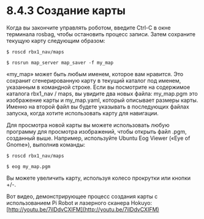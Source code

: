 # 8.4.3 Создание карты

Когда вы закончите управлять роботом, введите Ctrl-C в окне терминала rosbag, чтобы остановить процесс записи. Затем сохраните текущую карту следующим образом:

`$ roscd rbx1_nav/maps`

`$ rosrun map_server map_saver -f my_map`

«my\_map» может быть любым именем, которое вам нравится. Это сохранит сгенерированную карту в текущий каталог под именем, указанным в командной строке. Если вы посмотрите на содержимое каталога rbx1\_nav / maps, вы увидите два новых файла: my\_map.pgm это изображение карты и my\_map.yaml, который описывает размеры карты. Именно на второй файл вы будете указывать в последующих файлах запуска, когда хотите использовать карту для навигации. 

Для просмотра новой карты вы можете использовать любую программу для просмотра изображений, чтобы открыть файл .pgm, созданный выше. Например, используйте Ubuntu Eog Viewer \(«Eye of Gnome»\), выполнив команды:

`$ roscd rbx1_nav/maps` 

`$ eog my_map.pgm`

Вы можете увеличить карту, используя колесо прокрутки или кнопки +/-.

 Вот видео, демонстрирующее процесс создания карты с использованием Pi Robot и лазерного сканера Hokuyo:    [http://youtu.be/7iIDdvCXIFM](http://youtu.be/7iIDdvCXIFM)


